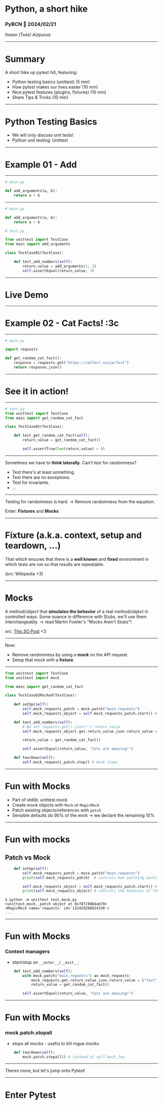 
# Python, a short hike


### PyBCN 🐍 2024/02/21
_Itxaso (Txas) Aizpurua_



---
# Summary 

A short hike up pytest hill, featuring:
- Python testing basics (unittest) (5 min)
- How pytest makes our lives easier (10 min)
- Nice pytest features (plugins, fixtures) (10 min)
- Share Tips & Tricks (10 min)



---

# Python Testing Basics

- We will only discuss unit tests!
- Python unit testing: Unittest

---

# Example 01 - Add
 
---

```python
# main.py

def add_arguments(a, b):
    return a + b
```

---

```python
# main.py

def add_arguments(a, b):
    return a + b

```

```python
# test.py

from unittest import TestCase
from main import add_arguments

class TestCase01(TestCase):

    def test_add_numbers(self):
        return_value = add_arguments(1, 2)
        self.assertEqual(return_value, 3)

```

---

# Live Demo

---

# Example 02 - Cat Facts! :3c 
 
---

```python
# main.py

import requests

def get_random_cat_fact():
    response = requests.get("https://catfact.ninja/fact")
    return response.json()
```

---

# See it in action!

---

```python
# test.py
from unittest import TestCase
from main import get_random_cat_fact

class TestCase02(TestCase):  

    def test_get_random_cat_fact(self):
        return_value = get_random_cat_fact()

        self.assertTrue(len(return_value) > 0)  
```

---

Sometimes we have to **think laterally**.
Can't test for randomness? 
- Test there's at least something.
- Test there are no exceptions.
- Test for invariants.
- ...

---

Testing for randomness is hard.
 -> Remove randomness from the equation.

Enter: **Fixtures** and **Mocks**

---

# Fixture (a.k.a. context, setup and teardown, ...)

That which ensures that there is a **well known** and **fixed** environment in which tests are run so that results are repeatable.

(src: Wikipedia <3)

---

# Mocks 

A method/object that **simulates the behavior** of a real method/object in controlled ways.
Some nuance in difference with Stubs, we'll use them interchangeably.
-> read Martin Fowler's "Mocks Aren't Stubs"!

src: [This SO Post](https://stackoverflow.com/a/21598056) <3

---

Now:
- Remove randomness by using a **mock** on the API request.
- Setup that mock with a **fixture**.


---

```python
from unittest import TestCase
from unittest import mock

from main import get_random_cat_fact

class TestCase02Mocked(TestCase):  
    
    def setUp(self):
        self.mock_requests_patch = mock.patch("main.requests")
        self.mock_requests_object = self.mock_requests_patch.start() # mock starts

    def test_add_numbers(self):
        # We set requests.get().json()'s return value
        self.mock_requests_object.get.return_value.json.return_value = {"fact": "Cats are amazing!"}

        return_value = get_random_cat_fact()

        self.assertEqual(return_value, "Cats are amazing!")

    def tearDown(self):
        self.mock_requests_patch.stop() # mock stops

```

---

# Fun with Mocks

- Part of stdlib: unittest.mock
- Create mock objects with `Mock` or `MagicMock`
- Patch existing objects/references with `patch`
- Sensible defaults do 90% of the work -> we declare the remaining 10%

---

# Fun with mocks
## Patch vs Mock

```python
    def setUp(self):
        self.mock_requests_patch = mock.patch("main.requests")
        print(self.mock_requests_patch)  # controls how patching works

        self.mock_requests_object = self.mock_requests_patch.start() # mock starts
        print(self.mock_requests_object) # controls the behavior of the mock
```

```fish
$ python -m unittest test_mock.py
<unittest.mock._patch object at 0x78719884ab70>
<MagicMock name='requests' id='132429288924336'>
...
```

---

# Fun with Mocks

### Context managers
- start/stop on `__enter__/__exit__`:
```python
    def test_add_numbers(self):
        with mock.patch("main.requests") as mock_requests:
            mock_requests.get.return_value.json.return_value = {"fact": "Cats are amazing!"}
            return_value = get_random_cat_fact()

        self.assertEqual(return_value, "Cats are amazing!")
```
---

# Fun with Mocks

### mock.patch.stopall
- stops all mocks - useful to kill rogue mocks
```python
    def tearDown(self):
        mock.patch.stopall() # instead of self.mock_foo.
```
---

Theres more, but let's jump onto Pytest!

---

# Enter Pytest


